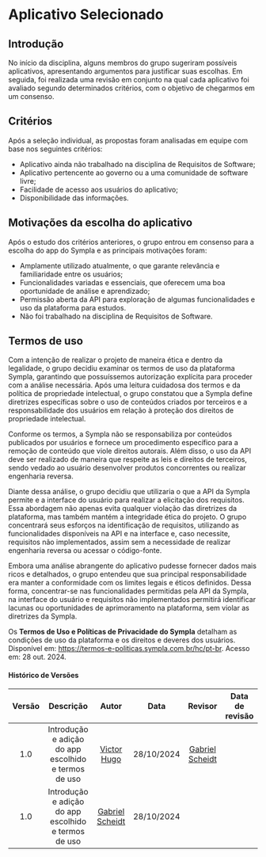 # Aplicativo Selecionado

## Introdução
No início da disciplina, alguns membros do grupo sugeriram possíveis aplicativos, apresentando argumentos para justificar suas escolhas. Em seguida, foi realizada uma revisão em conjunto na qual cada aplicativo foi avaliado segundo determinados critérios, com o objetivo de chegarmos em um consenso.

## Critérios
Após a seleção individual, as propostas foram analisadas em equipe com base nos seguintes critérios:

- Aplicativo ainda não trabalhado na disciplina de Requisitos de Software;
- Aplicativo pertencente ao governo ou a uma comunidade de software livre;
- Facilidade de acesso aos usuários do aplicativo;
- Disponibilidade das informações.

## Motivações da escolha do aplicativo
Após o estudo dos critérios anteriores, o grupo entrou em consenso para a escolha do app do Sympla e as principais motivações foram:

- Amplamente utilizado atualmente, o que garante relevância e familiaridade entre os usuários;
- Funcionalidades variadas e essenciais, que oferecem uma boa oportunidade de análise e aprendizado;
- Permissão aberta da API para exploração de algumas funcionalidades e uso da plataforma para estudos.
- Não foi trabalhado na disciplina de Requisitos de Software.

## Termos de uso
Com a intenção de realizar o projeto de maneira ética e dentro da legalidade, o grupo decidiu examinar os termos de uso da plataforma Sympla, garantindo que possuíssemos autorização explícita para proceder com a análise necessária. Após uma leitura cuidadosa dos termos e da política de propriedade intelectual, o grupo constatou que a Sympla define diretrizes específicas sobre o uso de conteúdos criados por terceiros e a responsabilidade dos usuários em relação à proteção dos direitos de propriedade intelectual.

Conforme os termos, a Sympla não se responsabiliza por conteúdos publicados por usuários e fornece um procedimento específico para a remoção de conteúdo que viole direitos autorais. Além disso, o uso da API deve ser realizado de maneira que respeite as leis e direitos de terceiros, sendo vedado ao usuário desenvolver produtos concorrentes ou realizar engenharia reversa.

Diante dessa análise, o grupo decidiu que utilizaria o que a API da Sympla permite e a interface do usuário para realizar a elicitação dos requisitos. Essa abordagem não apenas evita qualquer violação das diretrizes da plataforma, mas também mantém a integridade ética do projeto. O grupo concentrará seus esforços na identificação de requisitos, utilizando as funcionalidades disponíveis na API e na interface e, caso necessite, requisitos não implementados, assim sem a necessidade de realizar engenharia reversa ou acessar o código-fonte.

Embora uma análise abrangente do aplicativo pudesse fornecer dados mais ricos e detalhados, o grupo entendeu que sua principal responsabilidade era manter a conformidade com os limites legais e éticos definidos. Dessa forma, concentrar-se nas funcionalidades permitidas pela API da Sympla, na interface do usuário e requisitos não implementados permitirá identificar lacunas ou oportunidades de aprimoramento na plataforma, sem violar as diretrizes da Sympla.

Os **Termos de Uso e Políticas de Privacidade do Sympla** detalham as condições de uso da plataforma e os direitos e deveres dos usuários. Disponível em: https://termos-e-politicas.sympla.com.br/hc/pt-br. Acesso em: 28 out. 2024.

#### **Histórico de Versões**

| Versão |          Descrição              |     Autor      |      Data      |   Revisor     |    Data de revisão    |  
|:------:|:-------------------------------:|:--------------:|:--------------:|:-------------:|:---------------------:|
|  1.0   | Introdução e adição do app escolhido e termos de uso | [Victor Hugo](https://github.com/VHbernardes) | 28/10/2024   | [Gabriel Scheidt](https://github.com/Gxaite)  ||
|  1.0   | Introdução e adição do app escolhido e termos de uso | [Gabriel Scheidt](https://github.com/Gxaite)| 28/10/2024   |   ||
